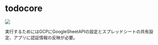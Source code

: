 # todocore

<img src="https://img.shields.io/github/workflow/status/bluemon0919/todotool/Go">

実行するためにはGCPにGoogleSheetAPIの設定とスプレッドシートの共有設定、アプリに認証情報の反映が必要。